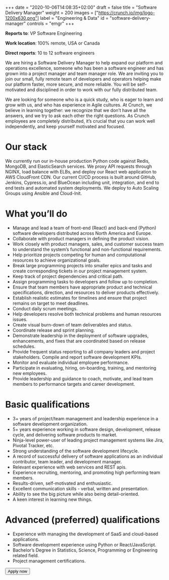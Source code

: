 +++
date = "2020-10-06T14:08:35+02:00"
draft = false
title = "Software Delivery Manager"
weight = 200
images = ["https://crunch.io/img/logo-1200x630.png"]
label = "Engineering & Data"
id = "software-delivery-manager"
controls = "emgr"
+++

**Reports to**: VP Software Engineering

**Work location**: 100% remote, USA or Canada

**Direct reports**: 10 to 12 software engineers

We are hiring a Software Delivery Manager to help expand our platform and operations excellence, someone who has been a software engineer and has grown into a project manager and team manager role. We are inviting you to join our small, fully remote team of developers and operators helping make our platform faster, more secure, and more reliable. You will be self-motivated and disciplined in order to work with our fully distributed team.

We are looking for someone who is a quick study, who is eager to learn and grow with us, and who has experience in Agile cultures. At Crunch, we believe in learning together: we recognize that we don’t have all the answers, and we try to ask each other the right questions. As Crunch employees are completely distributed, it’s crucial that you can work well independently, and keep yourself motivated and focused.

# Our stack

We currently run our in-house production Python code against Redis, MongoDB, and ElasticSearch services. We proxy API requests through NGINX, load balance with ELBs, and deploy our React web application to AWS CloudFront CDN. Our current CI/CD process is built around GitHub, Jenkins, Cypress.io, and BlueOcean including unit, integration, and end to end tests and automated system deployments. We deploy to Auto Scaling Groups using Ansible and Cloud-Init.

# What you’ll do

- Manage and lead a team of front-end (React) and back-end (Python) software developers distributed across North America and Europe.
- Collaborate with product managers in defining the product vision.
- Work closely with product managers, sales, and customer success team to understand the system’s functional and non-functional requirements.
- Help prioritize projects competing for human and computational resources to achieve organizational goals.
- Break large programming projects into smaller epics and tasks and create corresponding tickets in our project management system.
- Keep track of project dependencies and critical path.
- Assign programming tasks to developers and follow up to completion.
- Ensure that team members have appropriate product and technical specifications, direction, and resources to deliver products effectively. 
- Establish realistic estimates for timelines and ensure that project remains on target to meet deadlines.
- Conduct daily scrum meetings.
- Help developers resolve both technical problems and human resources issues.
- Create visual burn-down of team deliverables and status.
- Coordinate release and sprint planning.
- Demonstrate leadership in the deployment of software upgrades, enhancements, and fixes that are coordinated based on release schedules.
- Provide frequent status reporting to all company leaders and project stakeholders. Compile and report software development KPIs.
- Monitor and evaluate individual employee performance.
- Participate in evaluating, hiring, on-boarding, training, and mentoring new employees.
- Provide leadership and guidance to coach, motivate, and lead team members to performance targets and career development.

# Basic qualifications

- 3+ years of project/team management and leadership experience in a software development organization.
- 5+ years experience working in software design, development, release cycle, and delivering software products to market.
- Ninja-level power-user of leading project management systems like Jira, Pivotal Tracker, etc.
- Strong understanding of the software development lifecycle.
- A record of successful delivery of software applications as an individual contributor, team leader, and development manager.
- Relevant experience with web services and REST apis.
- Experience recruiting, mentoring, and promoting high performing team members.
- Results-driven, self-motivated and enthusiastic.
- Excellent communication skills - verbal, written and presentation.
- Ability to see the big picture while also being detail-oriented.
- A keen interest in learning new things.

# Advanced (preferred) qualifications

- Experience with managing the development of SaaS and cloud-based applications.
- Software development experience using Python or React/JavaScript.
- Bachelor’s Degree in Statistics, Science, Programming or Engineering related field.
- Project management certifications.

<button class="btn btn-success" onclick="location.href='mailto:careers@crunch.io';">Apply now</button>

